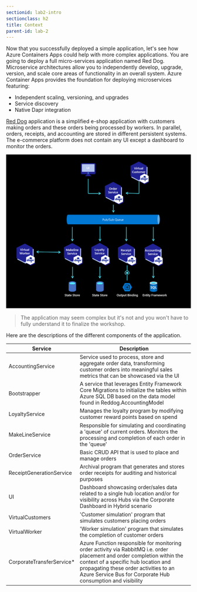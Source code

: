 ```yaml
---
sectionid: lab2-intro
sectionclass: h2
title: Context
parent-id: lab-2
---
```


Now that you successfully deployed a simple application, let's see how Azure Containers Apps could help with more complex applications. You are going to deploy a full micro-services application named Red Dog. Microservice architectures allow you to independently develop, upgrade, version, and scale core areas of functionality in an overall system. Azure Container Apps provides the foundation for deploying microservices featuring:

- Independent scaling, versioning, and upgrades
- Service discovery
- Native Dapr integration

[Red Dog](https://github.com/azure/reddog-code) application is a simplified e-shop application with customers making orders and these orders being processed by workers. In parallel, orders, receipts, and accounting are stored in different persistent systems. The e-commerce platform does not contain any UI except a dashboard to monitor the orders.

![The Red Dog application](/media/lab2/intro/reddog_code.png)

> The application may seem complex but it's not and you won't have to fully understand it to finalize the workshop.

Here are the descriptions of the different components of the application.

| Service          | Description                                                                                                 |
|------------------|-------------------------------------------------------------------------------------------------------------|
| AccountingService | Service used to process, store and aggregate order data, transforming customer orders into meaningful sales metrics that can be showcased via the UI |
| Bootstrapper | A service that leverages Entity Framework Core Migrations to initialize the tables within Azure SQL DB based on the data model found in Reddog.AccountingModel |
| LoyaltyService | Manages the loyalty program by modifying customer reward points based on spend |
| MakeLineService | Responsible for simulating and coordinating a 'queue' of current orders. Monitors the processing and completion of each order in the 'queue' |
| OrderService | Basic CRUD API that is used to place and manage orders |
| ReceiptGenerationService | Archival program that generates and stores order receipts for auditing and historical purposes  |
| UI | Dashboard showcasing order/sales data related to a single hub location and/or for visibility across Hubs via the Corporate Dashboard in Hybrid scenario |
| VirtualCustomers | 'Customer simulation' program that simulates customers placing orders |
| VirtualWorker | 'Worker simulation' program that simulates the completion of customer orders |
| CorporateTransferService* | Azure Function responsible for monitoring order activity via RabbitMQ i.e. order placement and order completion within the context of a specific hub location and propagating these order activities to an Azure Service Bus for Corporate Hub consumption and visibility |
